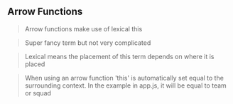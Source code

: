 ## Arrow Functions

> Arrow functions make use of lexical this

> Super fancy term but not very complicated 

> Lexical means the placement of this term depends on where it is placed

> When using an arrow function 'this' is automatically set equal to the surrounding context. In the example in app.js, it will be equal to team or squad